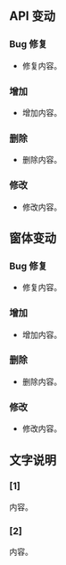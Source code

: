 ## API 变动

### Bug 修复

* 修复内容。

### 增加

* 增加内容。

### 删除

* 删除内容。

### 修改

* 修改内容。



## 窗体变动

### Bug 修复

* 修复内容。

### 增加

* 增加内容。

### 删除

* 删除内容。

### 修改

* 修改内容。

## 文字说明

### [1]

内容。

### [2]

内容。